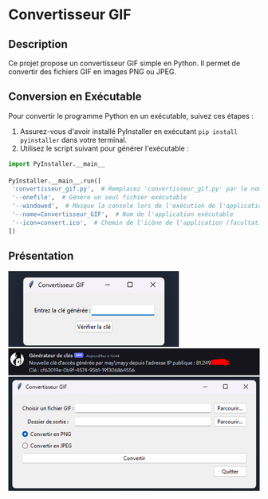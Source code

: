# Convertisseur GIF

## Description
Ce projet propose un convertisseur GIF simple en Python. Il permet de convertir des fichiers GIF en images PNG ou JPEG.

## Conversion en Exécutable
Pour convertir le programme Python en un exécutable, suivez ces étapes :

1. Assurez-vous d'avoir installé PyInstaller en exécutant `pip install pyinstaller` dans votre terminal.
2. Utilisez le script suivant pour générer l'exécutable :


```python
import PyInstaller.__main__

PyInstaller.__main__.run([
 'convertisseur_gif.py',  # Remplacez 'convertisseur_gif.py' par le nom de votre script principal
 '--onefile',  # Génère un seul fichier exécutable
 '--windowed',  # Masque la console lors de l'exécution de l'application
 '--name=Convertisseur_GIF',  # Nom de l'application exécutable
 '--icon=convert.ico',  # Chemin de l'icône de l'application (facultatif)
])
```

## Présentation 
![Generate key](image.png)
![Generate key](image2.png)
![Generate key](image3.png)
